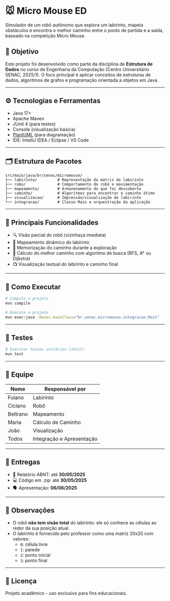 # 🐭 Micro Mouse ED

Simulador de um robô autônomo que explora um labirinto, mapeia obstáculos e encontra o melhor caminho entre o ponto de partida e a saída, baseado na competição Micro Mouse.

## 🎯 Objetivo

Este projeto foi desenvolvido como parte da disciplina de **Estrutura de Dados** no curso de Engenharia da Computação (Centro Universitário SENAC, 2025/1). O foco principal é aplicar conceitos de estruturas de dados, algoritmos de grafos e programação orientada a objetos em Java.

---

## ⚙️ Tecnologias e Ferramentas

- Java 17+
- Apache Maven
- JUnit 4 (para testes)
- Console (visualização básica)
- [PlantUML](https://plantuml.com/) (para diagramação)
- IDE: IntelliJ IDEA / Eclipse / VS Code

---

## 🗂️ Estrutura de Pacotes

```
src/main/java/br/senac/micromouse/
├── labirinto/         # Representação da matriz do labirinto
├── robo/              # Comportamento do robô e movimentação
├── mapeamento/        # Armazenamento do que foi descoberto
├── caminho/           # Algoritmos para encontrar o caminho ótimo
├── visualizacao/      # Impressão/visualização do labirinto
└── integracao/        # Classe Main e orquestração da aplicação
```

---

## 🧠 Principais Funcionalidades

- 🔍 Visão parcial do robô (vizinhaça imediata)
- 🧭 Mapeamento dinâmico do labirinto
- 💾 Memorização do caminho durante a exploração
- 🚀 Cálculo do melhor caminho com algoritmo de busca (BFS, A* ou Dijkstra)
- 📺 Visualização textual do labirinto e caminho final

---

## 🚀 Como Executar

```bash
# Compile o projeto
mvn compile

# Execute o projeto
mvn exec:java -Dexec.mainClass="br.senac.micromouse.integracao.Main"
```

---

## 🧪 Testes

```bash
# Executar testes unitários (JUnit)
mvn test
```

---

## 📝 Equipe

| Nome                 | Responsável por |
|----------------------|------------------|
| Fulano               | Labirinto        |
| Ciclano              | Robô             |
| Beltrano             | Mapeamento       |
| Maria                | Cálculo de Caminho |
| João                 | Visualização     |
| Todos                | Integração e Apresentação |

---

## 📅 Entregas

- 📄 Relatório ABNT: até **30/05/2025**
- 💻 Código em .zip: até **30/05/2025**
- 🗣️ Apresentação: **06/06/2025**

---

## 📌 Observações

- O robô **não tem visão total** do labirinto: ele só conhece as células ao redor da sua posição atual.
- O labirinto é fornecido pelo professor como uma matriz 20x20 com valores:
  - `0`: célula livre
  - `1`: parede
  - `2`: ponto inicial
  - `3`: ponto final

---

## 📎 Licença

Projeto acadêmico - uso exclusivo para fins educacionais.
